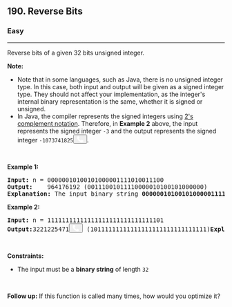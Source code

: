 <h2>190. Reverse Bits</h2><h3>Easy</h3><hr><div><p>Reverse bits of a given 32 bits unsigned integer.</p>

<p><strong>Note:</strong></p>

<ul>
	<li>Note that in some languages, such as Java, there is no unsigned integer type. In this case, both input and output will be given as a signed integer type. They should not affect your implementation, as the integer's internal binary representation is the same, whether it is signed or unsigned.</li>
	<li>In Java, the compiler represents the signed integers using <a href="https://en.wikipedia.org/wiki/Two%27s_complement" target="_blank">2's complement notation</a>. Therefore, in <strong>Example 2</strong> above, the input represents the signed integer <code>-3</code> and the output represents the signed integer <code><span><span class="frejun-call-span">-1073741825<button class="frejun-call-button" data-phone="-1073741825" style="color:#01be3f;"><svg style="pointer-events:none" width="16" height="15" viewBox="0 0 16 15" fill="none" xmlns="http://www.w3.org/2000/svg"><path d="M4.88561 6.2332C5.37885 7.10938 5.94732 7.95028 6.68657 8.71709C7.42582 9.48977 8.34661 10.1919 9.53968 10.7893C9.62686 10.8329 9.71166 10.8329 9.7857 10.8023C9.90035 10.7588 10.0138 10.6682 10.1297 10.5553C10.2168 10.4695 10.3279 10.3295 10.4425 10.179C10.9 9.58504 11.4684 8.84763 12.2698 9.21575C12.2877 9.22398 12.3008 9.23339 12.3187 9.24162L14.9891 10.7552C14.9975 10.7599 15.007 10.7682 15.0154 10.7729C15.3677 11.0104 15.5134 11.3786 15.5182 11.7961C15.5182 12.2206 15.3594 12.6981 15.1265 13.1015C14.8184 13.6343 14.3645 13.9859 13.8414 14.22C13.3434 14.4446 12.7893 14.5669 12.2566 14.6445C11.4207 14.7657 10.6372 14.6881 9.83467 14.4446C9.05003 14.207 8.26181 13.8107 7.39955 13.2873L7.33745 13.2474C6.94215 13.0051 6.5134 12.744 6.09541 12.4359C4.55958 11.2962 2.99747 9.64855 1.97996 7.8362C1.12605 6.31317 0.659095 4.67019 0.913474 3.10482C1.0544 2.24628 1.4294 1.46536 2.08028 0.950238C2.64755 0.499799 3.41427 0.252821 4.40552 0.338675C4.52017 0.346908 4.62168 0.412769 4.67423 0.508031L6.388 3.36121C6.6388 3.68228 6.66985 3.99864 6.53371 4.31619C6.41906 4.5761 6.18976 4.81485 5.87686 5.04065C5.7849 5.11827 5.67383 5.19707 5.55918 5.27822C5.17702 5.55107 4.73991 5.86744 4.8892 6.24143L4.88561 6.2332Z" fill="white"></path></svg></button></span></span></code>.</li>
</ul>

<p>&nbsp;</p>
<p><strong>Example 1:</strong></p>

<pre><strong>Input:</strong> n = 00000010100101000001111010011100
<strong>Output:</strong>    964176192 (00111001011110000010100101000000)
<strong>Explanation: </strong>The input binary string <strong>00000010100101000001111010011100</strong> represents the unsigned integer 43261596, so return 964176192 which its binary representation is <strong>00111001011110000010100101000000</strong>.
</pre>

<p><strong>Example 2:</strong></p>

<pre><strong>Input:</strong> n = 11111111111111111111111111111101
<strong>Output:</strong><span><span class="frejun-call-span">3221225471<button class="frejun-call-button" data-phone="3221225471" style="color:#01be3f;"><svg style="pointer-events:none" width="16" height="15" viewBox="0 0 16 15" fill="none" xmlns="http://www.w3.org/2000/svg"><path d="M4.88561 6.2332C5.37885 7.10938 5.94732 7.95028 6.68657 8.71709C7.42582 9.48977 8.34661 10.1919 9.53968 10.7893C9.62686 10.8329 9.71166 10.8329 9.7857 10.8023C9.90035 10.7588 10.0138 10.6682 10.1297 10.5553C10.2168 10.4695 10.3279 10.3295 10.4425 10.179C10.9 9.58504 11.4684 8.84763 12.2698 9.21575C12.2877 9.22398 12.3008 9.23339 12.3187 9.24162L14.9891 10.7552C14.9975 10.7599 15.007 10.7682 15.0154 10.7729C15.3677 11.0104 15.5134 11.3786 15.5182 11.7961C15.5182 12.2206 15.3594 12.6981 15.1265 13.1015C14.8184 13.6343 14.3645 13.9859 13.8414 14.22C13.3434 14.4446 12.7893 14.5669 12.2566 14.6445C11.4207 14.7657 10.6372 14.6881 9.83467 14.4446C9.05003 14.207 8.26181 13.8107 7.39955 13.2873L7.33745 13.2474C6.94215 13.0051 6.5134 12.744 6.09541 12.4359C4.55958 11.2962 2.99747 9.64855 1.97996 7.8362C1.12605 6.31317 0.659095 4.67019 0.913474 3.10482C1.0544 2.24628 1.4294 1.46536 2.08028 0.950238C2.64755 0.499799 3.41427 0.252821 4.40552 0.338675C4.52017 0.346908 4.62168 0.412769 4.67423 0.508031L6.388 3.36121C6.6388 3.68228 6.66985 3.99864 6.53371 4.31619C6.41906 4.5761 6.18976 4.81485 5.87686 5.04065C5.7849 5.11827 5.67383 5.19707 5.55918 5.27822C5.17702 5.55107 4.73991 5.86744 4.8892 6.24143L4.88561 6.2332Z" fill="white"></path></svg></button></span> (10111111111111111111111111111111)</span><strong>Explanation: </strong>The input binary string <strong>11111111111111111111111111111101</strong><span>represents the unsigned integer <span class="frejun-call-span">4294967293,<button class="frejun-call-button" data-phone="4294967293," style="color:#01be3f;"><svg style="pointer-events:none" width="16" height="15" viewBox="0 0 16 15" fill="none" xmlns="http://www.w3.org/2000/svg"><path d="M4.88561 6.2332C5.37885 7.10938 5.94732 7.95028 6.68657 8.71709C7.42582 9.48977 8.34661 10.1919 9.53968 10.7893C9.62686 10.8329 9.71166 10.8329 9.7857 10.8023C9.90035 10.7588 10.0138 10.6682 10.1297 10.5553C10.2168 10.4695 10.3279 10.3295 10.4425 10.179C10.9 9.58504 11.4684 8.84763 12.2698 9.21575C12.2877 9.22398 12.3008 9.23339 12.3187 9.24162L14.9891 10.7552C14.9975 10.7599 15.007 10.7682 15.0154 10.7729C15.3677 11.0104 15.5134 11.3786 15.5182 11.7961C15.5182 12.2206 15.3594 12.6981 15.1265 13.1015C14.8184 13.6343 14.3645 13.9859 13.8414 14.22C13.3434 14.4446 12.7893 14.5669 12.2566 14.6445C11.4207 14.7657 10.6372 14.6881 9.83467 14.4446C9.05003 14.207 8.26181 13.8107 7.39955 13.2873L7.33745 13.2474C6.94215 13.0051 6.5134 12.744 6.09541 12.4359C4.55958 11.2962 2.99747 9.64855 1.97996 7.8362C1.12605 6.31317 0.659095 4.67019 0.913474 3.10482C1.0544 2.24628 1.4294 1.46536 2.08028 0.950238C2.64755 0.499799 3.41427 0.252821 4.40552 0.338675C4.52017 0.346908 4.62168 0.412769 4.67423 0.508031L6.388 3.36121C6.6388 3.68228 6.66985 3.99864 6.53371 4.31619C6.41906 4.5761 6.18976 4.81485 5.87686 5.04065C5.7849 5.11827 5.67383 5.19707 5.55918 5.27822C5.17702 5.55107 4.73991 5.86744 4.8892 6.24143L4.88561 6.2332Z" fill="white"></path></svg></button></span> so return <span class="frejun-call-span">3221225471<button class="frejun-call-button" data-phone="3221225471" style="color:#01be3f;"><svg style="pointer-events:none" width="16" height="15" viewBox="0 0 16 15" fill="none" xmlns="http://www.w3.org/2000/svg"><path d="M4.88561 6.2332C5.37885 7.10938 5.94732 7.95028 6.68657 8.71709C7.42582 9.48977 8.34661 10.1919 9.53968 10.7893C9.62686 10.8329 9.71166 10.8329 9.7857 10.8023C9.90035 10.7588 10.0138 10.6682 10.1297 10.5553C10.2168 10.4695 10.3279 10.3295 10.4425 10.179C10.9 9.58504 11.4684 8.84763 12.2698 9.21575C12.2877 9.22398 12.3008 9.23339 12.3187 9.24162L14.9891 10.7552C14.9975 10.7599 15.007 10.7682 15.0154 10.7729C15.3677 11.0104 15.5134 11.3786 15.5182 11.7961C15.5182 12.2206 15.3594 12.6981 15.1265 13.1015C14.8184 13.6343 14.3645 13.9859 13.8414 14.22C13.3434 14.4446 12.7893 14.5669 12.2566 14.6445C11.4207 14.7657 10.6372 14.6881 9.83467 14.4446C9.05003 14.207 8.26181 13.8107 7.39955 13.2873L7.33745 13.2474C6.94215 13.0051 6.5134 12.744 6.09541 12.4359C4.55958 11.2962 2.99747 9.64855 1.97996 7.8362C1.12605 6.31317 0.659095 4.67019 0.913474 3.10482C1.0544 2.24628 1.4294 1.46536 2.08028 0.950238C2.64755 0.499799 3.41427 0.252821 4.40552 0.338675C4.52017 0.346908 4.62168 0.412769 4.67423 0.508031L6.388 3.36121C6.6388 3.68228 6.66985 3.99864 6.53371 4.31619C6.41906 4.5761 6.18976 4.81485 5.87686 5.04065C5.7849 5.11827 5.67383 5.19707 5.55918 5.27822C5.17702 5.55107 4.73991 5.86744 4.8892 6.24143L4.88561 6.2332Z" fill="white"></path></svg></button></span> which its binary representation is</span><strong>10111111111111111111111111111111</strong>.
</pre>

<p>&nbsp;</p>
<p><strong>Constraints:</strong></p>

<ul>
	<li>The input must be a <strong>binary string</strong> of length <code>32</code></li>
</ul>

<p>&nbsp;</p>
<p><strong>Follow up:</strong> If this function is called many times, how would you optimize it?</p>
</div>